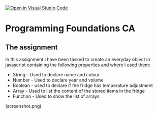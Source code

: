 [![Open in Visual Studio Code](https://classroom.github.com/assets/open-in-vscode-718a45dd9cf7e7f842a935f5ebbe5719a5e09af4491e668f4dbf3b35d5cca122.svg)](https://classroom.github.com/online_ide?assignment_repo_id=12234445&assignment_repo_type=AssignmentRepo)
# Programming Foundations CA

## The assignment
In this assignment i have been tasked to create an everyday object in javascript containing the following properties and where i used them:
- String - Used to declare name and colour
- Number - Used to declare year and volume
- Boolean - used to declare if the fridge has temperature adjustment
- Array - Used to list the content of the stored items in the fridge
- Function - Used to show the list of arrays

(screenshot.png)
